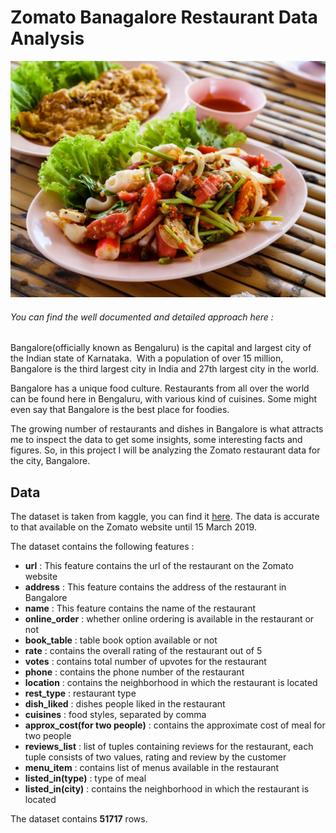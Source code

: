 # Zomato Banagalore Restaurant Data Analysis

![img](img1.jpg)

###### You can find the well documented and detailed approach here :  

Bangalore(officially known as Bengaluru) is the capital and largest city of the Indian state of Karnataka. 
With a population of over 15 million, Bangalore is the third largest city in India and 27th largest city in the world.

Bangalore has a unique food culture. Restaurants from all over the world can be found here in Bengaluru, with various kind of cuisines.
Some might even say that Bangalore is the best place for foodies.

The growing number of restaurants and dishes in Bangalore is what attracts me to inspect the data to get some insights, some interesting facts and figures.
So, in this project I will be analyzing the Zomato restaurant data for the city, Bangalore.

## Data

The dataset is taken from kaggle, you can find it [here](https://medium.com/r/?url=https%3A%2F%2Fwww.kaggle.com%2Fhimanshupoddar%2Fzomato-bangalore-restaurants).
The data is accurate to that available on the Zomato website until 15 March 2019.

The dataset contains the following features :

- **url** : This feature contains the url of the restaurant on the Zomato website
- **address** : This feature contains the address of the restaurant in Bangalore
- **name** : This feature contains the name of the restaurant
- **online_order** : whether online ordering is available in the restaurant or not
- **book_table** : table book option available or not
- **rate** : contains the overall rating of the restaurant out of 5
- **votes** : contains total number of upvotes for the restaurant
- **phone** : contains the phone number of the restaurant
- **location** : contains the neighborhood in which the restaurant is located
- **rest_type** : restaurant type
- **dish_liked** : dishes people liked in the restaurant
- **cuisines** : food styles, separated by comma
- **approx_cost(for two people)** : contains the approximate cost of meal for two people
- **reviews_list** : list of tuples containing reviews for the restaurant, each tuple consists of two values, rating and review by the customer
- **menu_item** : contains list of menus available in the restaurant
- **listed_in(type)** : type of meal
- **listed_in(city)** : contains the neighborhood in which the restaurant is located

The dataset contains **51717** rows.
